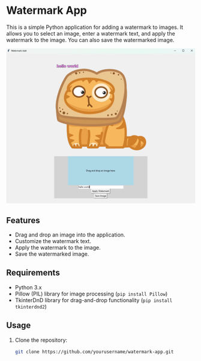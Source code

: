 # Watermark App

This is a simple Python application for adding a watermark to images. It allows you to select an image, enter a watermark text, and apply the watermark to the image. You can also save the watermarked image.

![Watermark App Screenshot](screenshot.png)

## Features

- Drag and drop an image into the application.
- Customize the watermark text.
- Apply the watermark to the image.
- Save the watermarked image.

## Requirements

- Python 3.x
- Pillow (PIL) library for image processing (`pip install Pillow`)
- TkinterDnD library for drag-and-drop functionality (`pip install tkinterdnd2`)

## Usage

1. Clone the repository:

   ```bash
   git clone https://github.com/yourusername/watermark-app.git